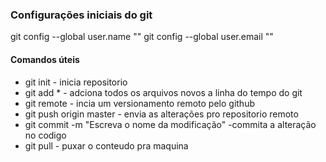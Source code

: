 ###  Configurações iniciais do git

git config --global user.name ""
git config --global user.email ""

#### Comandos úteis

- git init - inicia repositorio
- git add * - adciona todos os arquivos novos a linha do tempo do git
- git remote - incia um versionamento remoto pelo github
- git push origin master - envia as alterações pro repositorio remoto
- git commit -m "Escreva o nome da modificação" -commita a alteração no codigo 
- git pull - puxar o conteudo pra maquina
